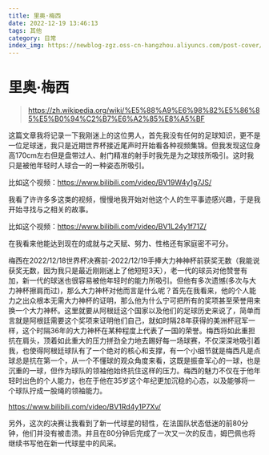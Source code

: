 ```yaml
---
title: 里奥·梅西
date: 2022-12-19 13:46:13
tags: 其他
category: 日常
index_img: https://newblog-zgz.oss-cn-hangzhou.aliyuncs.com/post-cover/messi.png
---
```


# 里奥·梅西

> https://zh.wikipedia.org/wiki/%E5%88%A9%E6%98%82%E5%86%85%E5%B0%94%C2%B7%E6%A2%85%E8%A5%BF

这篇文章我将记录一下我刚迷上的这位男人，首先我没有任何的足球知识，更不是一位足球迷，我只是近期世界杯接近尾声时开始看各种视频集锦。但我发现这位身高170cm左右但是盘带过人、射门精准的射手时我先是为之球技所吸引。这时我只是被他年轻时人球合一的一种姿态所吸引。

比如这个视频：https://www.bilibili.com/video/BV19W4y1g7JS/

我看了许许多多这类的视频，慢慢地我开始对他这个人的生平事迹感兴趣，于是我开始寻找与之相关的故事。

比如这个视频：https://www.bilibili.com/video/BV1L24y1f71Z/

在我看来他能达到现在的成就与之天赋、努力、性格还有家庭密不可分。

梅西在2022/12/18世界杯决赛前-2022/12/19手捧大力神神杯前获奖无数（我能说获奖无数，因为我只是最近刚刚迷上了他短短3天），老一代的球员对他赞誉有加，新一代的球迷也很容易被他年轻时的能力所吸引。但他有多次遗憾(多次与大力神杯擦肩而过)，那么大力神杯对他而言是什么呢？首先在我看来，他的个人能力之出众根本无需大力神杯的证明，那么他为什么宁可把所有的奖项甚至荣誉用来换一个大力神杯。这里就要从阿根廷这个国家以及他们的足球历史来说了，简单而言就是阿根廷需要这个奖项来证明他们自己，就如时隔28年获得的美洲杯冠军一样，这个时隔36年的大力神杯在某种程度上代表了一国的荣誉。梅西将如此重担抗在肩头，顶着如此重大的压力拼劲全力地去踢好每一场球赛，不仅深深地吸引着我，也使得阿根廷球队有了一个绝对的核心和支撑，有一个小细节就是梅西凡是点球总是抗在第一个，从一个不懂球的观众角度来看，这既是振奋军心的一球，也是沉重的一球，但作为球队的领袖他始终抗住这样的压力。梅西的魅力不仅在于他年轻时出色的个人能力，也在于他在35岁这个年纪更加沉稳的心态，以及能够将一个球队拧成一股绳的领袖能力。

https://www.bilibili.com/video/BV1Rd4y1P7Xv/

另外，这次的决赛让我看到了新一代球星的韧性，在法国队状态低迷的前80分钟，他们并没有被击溃。并且在80分钟后完成了一次又一次的反击，姆巴佩也将继续书写他在新一代球星中的风采。
